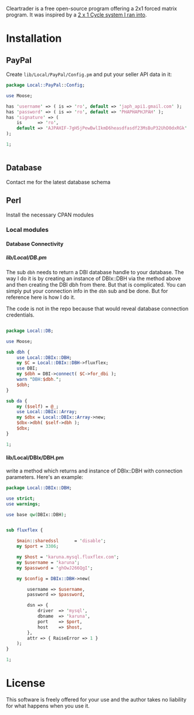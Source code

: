 Cleartrader is a free open-source program offering a 2x1 forced matrix
program. It was inspired by a [2 x 1 Cycle system I ran
into](http://www.2x1cycle.in/faq.php). 


# Installation

## PayPal

Create `lib/Local/PayPal/Config.pm` and put your seller API data in it:

```perl
package Local::PayPal::Config;

use Moose;

has 'username' => ( is => 'ro', default => 'japh_api1.gmail.com' );
has 'password' => ( is => 'ro', default => 'PHAPHAPHJPAH' );
has 'signature' => (
    is      => 'ro',
    default => 'AJPAHIF-7gH5jPewBwlIkmD6heasdfasdf23MsBuP32UhD0dxRGk'
);

1;



```

## Database

Contact me for the latest database schema

## Perl

Install the necessary CPAN modules

### Local modules

#### Database Connectivity

##### lib/Local/DB.pm

The sub `dbh` needs to return a DBI database handle to your
database. The way I do it is by creating an instance of DBIx::DBH via
the method above and then creating the DBI dbh from there. But
that is complicated. You can simply put your connection info in the
`dbh` sub and be done. But for reference here is how I do it.

The code is not in the repo because that would reveal database
connection credentials.


```perl

package Local::DB;

use Moose;

sub dbh {
    use Local::DBIx::DBH;
    my $C = Local::DBIx::DBH->fluxflex;
    use DBI;
    my $dbh = DBI->connect( $C->for_dbi );
    warn "DBH:$dbh.";
    $dbh;
}

sub da {
    my ($self) = @_;
    use Local::DBIx::Array;
    my $dbx = Local::DBIx::Array->new;
    $dbx->dbh( $self->dbh );
    $dbx;
}

1;

```


#### lib/Local/DBIx/DBH.pm

write a method which returns and instance of DBIx::DBH with connection
parameters. Here's an example:

```perl
package Local::DBIx::DBH;

use strict;
use warnings;

use base qw(DBIx::DBH);


sub fluxflex {

    $main::sharedssl      = 'disable';
    my $port = 3306;

    my $host = 'karuna.mysql.fluxflex.com';
    my $username = 'karuna';
    my $password = 'ghOwJ266QgI';

    my $config = DBIx::DBH->new(

        username => $username,
        password => $password,

        dsn => {
            driver  => 'mysql',
            dbname  => 'karuna',
            port    => $port,
            host    => $host,
        },
        attr => { RaiseError => 1 }
    );
}

1;

```




# License

This software is freely offered for your use and the author takes no
liability for what happens when you use it.